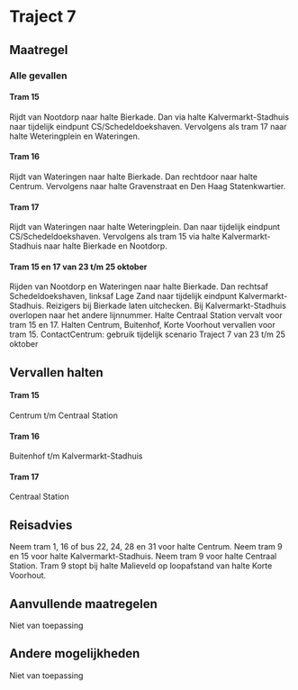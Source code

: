 # Traject 7
## Maatregel
### Alle gevallen

#### Tram 15
Rijdt van Nootdorp naar halte Bierkade. 
Dan via halte Kalvermarkt-Stadhuis naar tijdelijk eindpunt CS/Schedeldoekshaven. 
Vervolgens als tram 17 naar halte Weteringplein en Wateringen.

#### Tram 16
Rijdt van Wateringen naar halte Bierkade. 
Dan rechtdoor naar halte Centrum. 
Vervolgens naar halte Gravenstraat en Den Haag Statenkwartier.

#### Tram 17
Rijdt van Wateringen naar halte Weteringplein. 
Dan naar tijdelijk eindpunt CS/Schedeldoekshaven.
Vervolgens als tram 15 via halte Kalvermarkt-Stadhuis naar halte Bierkade en Nootdorp.

#### Tram 15 en 17 van 23 t/m 25 oktober
Rijden van Nootdorp en Wateringen naar halte Bierkade. 
Dan rechtsaf Schedeldoekshaven, linksaf Lage Zand naar tijdelijk eindpunt Kalvermarkt-Stadhuis.
Reizigers bij Bierkade laten uitchecken.
Bij Kalvermarkt-Stadhuis overlopen naar het andere lijnnummer.
Halte Centraal Station vervalt voor tram 15 en 17. 
Halten Centrum, Buitenhof, Korte Voorhout vervallen voor tram 15.
ContactCentrum: gebruik tijdelijk scenario Traject 7 van 23 t/m 25 oktober

## Vervallen halten

#### Tram 15
Centrum t/m Centraal Station
#### Tram 16
Buitenhof t/m Kalvermarkt-Stadhuis
#### Tram 17
Centraal Station

## Reisadvies
Neem tram 1, 16 of bus 22, 24, 28 en 31 voor halte Centrum.
Neem tram 9 en 15 voor halte Kalvermarkt-Stadhuis.
Neem tram 9 voor halte Centraal Station.
Tram 9 stopt bij halte Malieveld op loopafstand van halte Korte Voorhout.

## Aanvullende maatregelen
Niet van toepassing

## Andere mogelijkheden
Niet van toepassing
